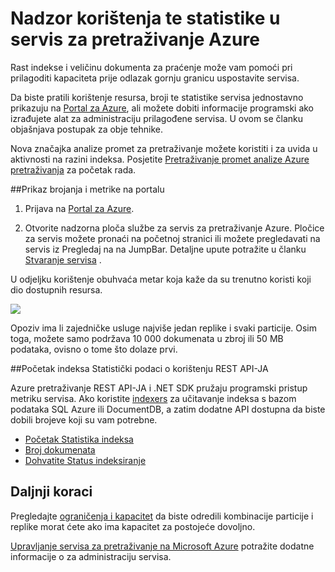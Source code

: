 <properties 
   pageTitle="Nadzor korištenja te statistike u servis za pretraživanje Azure | Microsoft Azure | Servis za pretraživanje glavnom računalu oblaka" 
   description="Praćenje potrošnje i indeksa veličina resursa za Azure pretraživanje, na glavnom računalu pretraživanja u oblaku na Microsoft Azure." 
   services="search" 
   documentationCenter="" 
   authors="HeidiSteen" 
   manager="jhubbard" 
   editor=""
   tags="azure-portal"/>

<tags
   ms.service="search"
   ms.devlang="na"
   ms.topic="article"
   ms.tgt_pltfrm="na"
   ms.workload="required" 
   ms.date="05/17/2016"
   ms.author="heidist"/>

# <a name="monitor-usage-and-statistics-in-an-azure-search-service"></a>Nadzor korištenja te statistike u servis za pretraživanje Azure

Rast indekse i veličinu dokumenta za praćenje može vam pomoći pri prilagoditi kapaciteta prije odlazak gornju granicu uspostavite servisa. 

Da biste pratili korištenje resursa, broji te statistike servisa jednostavno prikazuju na [Portal za Azure](https://portal.azure.com), ali možete dobiti informacije programski ako izrađujete alat za administraciju prilagođene servisa. U ovom se članku objašnjava postupak za obje tehnike.

Nova značajka analize promet za pretraživanje možete koristiti i za uvida u aktivnosti na razini indeksa. Posjetite [Pretraživanje promet analize Azure pretraživanja](search-traffic-analytics.md) za početak rada.

##<a name="view-counts-and-metrics-in-the-portal"></a>Prikaz brojanja i metrike na portalu 

1. Prijava na [Portal za Azure](https://portal.azure.com). 

2. Otvorite nadzorna ploča službe za servis za pretraživanje Azure. Pločice za servis možete pronaći na početnoj stranici ili možete pregledavati na servis iz Pregledaj na na JumpBar. Detaljne upute potražite u članku [Stvaranje servisa](search-create-service-portal.md) .

U odjeljku korištenje obuhvaća metar koja kaže da su trenutno koristi koji dio dostupnih resursa.

  ![][1]

Opoziv ima li zajedničke usluge najviše jedan replike i svaki particije. Osim toga, možete samo podržava 10 000 dokumenata u zbroj ili 50 MB podataka, ovisno o tome što dolaze prvi.

##<a name="get-index-statistics-using-the-rest-api"></a>Početak indeksa Statistički podaci o korištenju REST API-JA

Azure pretraživanje REST API-JA i .NET SDK pružaju programski pristup metriku servisa.  Ako koristite [indexers](https://msdn.microsoft.com/library/azure/dn946891.aspx) za učitavanje indeksa s bazom podataka SQL Azure ili DocumentDB, a zatim dodatne API dostupna da biste dobili brojeve koji su vam potrebne. 

  + [Početak Statistika indeksa](https://msdn.microsoft.com/library/azure/dn798942.aspx)
  + [Broj dokumenata](https://msdn.microsoft.com/library/azure/dn798924.aspx)
  + [Dohvatite Status indeksiranje](https://msdn.microsoft.com/library/azure/dn946884.aspx)

## <a name="next-steps"></a>Daljnji koraci

Pregledajte [ograničenja i kapacitet](search-limits-quotas-capacity.md) da biste odredili kombinacije particije i replike morat ćete ako ima kapacitet za postojeće dovoljno. 

[Upravljanje servisa za pretraživanje na Microsoft Azure](search-manage.md) potražite dodatne informacije o za administraciju servisa.

<!--Image references-->
[1]: ./media/search-monitor-usage/AzureSearch-Monitor1.PNG




 
